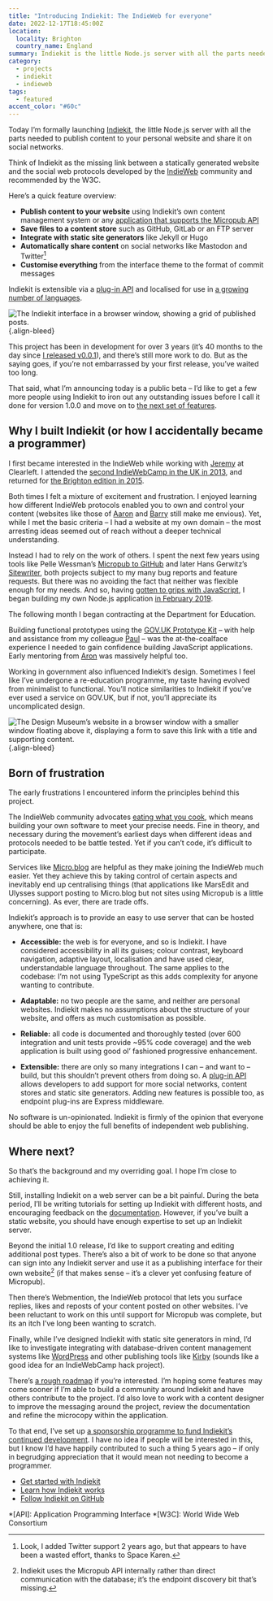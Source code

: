 ```yaml
---
title: "Introducing Indiekit: The IndieWeb for everyone"
date: 2022-12-17T18:45:00Z
location:
  locality: Brighton
  country_name: England
summary: Indiekit is the little Node.js server with all the parts needed to publish content to your personal website and share it on social networks.
category:
  - projects
  - indiekit
  - indieweb
tags:
  - featured
accent_color: "#60c"
---
```


Today I’m formally launching [Indiekit][1], the little Node.js server with all the parts needed to publish content to your personal website and share it on social networks.

Think of Indiekit as the missing link between a statically generated website and the social web protocols developed by the [IndieWeb][2] community and recommended by the W3C.

Here’s a quick feature overview:

- **Publish content to your website** using Indiekit’s own content management system or any [application that supports the Micropub API][3]
- **Save files to a content store** such as GitHub, GitLab or an FTP server
- **Integrate with static site generators** like Jekyll or Hugo
- **Automatically share content** on social networks like Mastodon and Twitter[^1]
- **Customise everything** from the interface theme to the format of commit messages

Indiekit is extensible via a [plug-in API][4] and localised for use in [a growing number of languages][5].

![The Indiekit interface in a browser window, showing a grid of published posts.](/media/2022/351/a1/posts.png "Indiekit’s content management interface.")
{.align-bleed}

This project has been in development for over 3 years (it’s 40 months to the day since [I released v0.0.1][6]), and there’s still more work to do. But as the saying goes, if you’re not embarrassed by your first release, you’ve waited too long.

That said, what I’m announcing today is a public beta – I’d like to get a few more people using Indiekit to iron out any outstanding issues before I call it done for version 1.0.0 and move on to [the next set of features][7].

## Why I built Indiekit (or how I accidentally became a programmer)

I first became interested in the IndieWeb while working with [Jeremy][8] at Clearleft. I attended the [second IndieWebCamp in the UK in 2013][9], and returned for [the Brighton edition in 2015][10].

Both times I felt a mixture of excitement and frustration. I enjoyed learning how different IndieWeb protocols enabled you to own and control your content (websites like those of [Aaron][11] and [Barry][12] still make me envious). Yet, while I met the basic criteria – I had a website at my own domain – the most arresting ideas seemed out of reach without a deeper technical understanding.

Instead I had to rely on the work of others. I spent the next few years using tools like Pelle Wessman’s [Micropub to GitHub][13] and later Hans Gerwitz’s [Sitewriter][14], both projects subject to my many bug reports and feature requests. But there was no avoiding the fact that neither was flexible enough for my needs. And so, having [gotten to grips with JavaScript][15], I began building my own Node.js application [in February 2019][16].

The following month I began contracting at the Department for Education.

Building functional prototypes using the [GOV.UK Prototype Kit][17] – with help and assistance from my colleague [Paul][18] – was the at-the-coalface experience I needed to gain confidence building JavaScript applications. Early mentoring from [Aron][19] was massively helpful too.

Working in government also influenced Indiekit’s design. Sometimes I feel like I’ve undergone a re-education programme, my taste having evolved from minimalist to functional. You’ll notice similarities to Indiekit if you’ve ever used a service on GOV.UK, but if not, you’ll appreciate its uncomplicated design.

![The Design Museum’s website in a browser window with a smaller window floating above it, displaying a form to save this link with a title and supporting content.](/media/2022/351/a1/bookmarklet.png "Creating a bookmark post with Indiekit’s bookmarklet.")
{.align-bleed}

## Born of frustration

The early frustrations I encountered inform the principles behind this project.

The IndieWeb community advocates [eating what you cook][20], which means building your own software to meet your precise needs. Fine in theory, and necessary during the movement’s earliest days when different ideas and protocols needed to be battle tested. Yet if you can’t code, it’s difficult to participate.

Services like [Micro.blog][21] are helpful as they make joining the IndieWeb much easier. Yet they achieve this by taking control of certain aspects and inevitably end up centralising things (that applications like MarsEdit and Ulysses support posting to Micro.blog but not sites using Micropub is a little concerning). As ever, there are trade offs.

Indiekit’s approach is to provide an easy to use server that can be hosted anywhere, one that is:

- **Accessible:** the web is for everyone, and so is Indiekit. I have considered accessibility in all its guises; colour contrast, keyboard navigation, adaptive layout, localisation and have used clear, understandable language throughout. The same applies to the codebase: I’m not using TypeScript as this adds complexity for anyone wanting to contribute.

- **Adaptable:** no two people are the same, and neither are personal websites. Indiekit makes no assumptions about the structure of your website, and offers as much customisation as possible.

- **Reliable:** all code is documented and thoroughly tested (over 600 integration and unit tests provide ~95% code coverage) and the web application is built using good ol’ fashioned progressive enhancement.

- **Extensible:** there are only so many integrations I can – and want to – build, but this shouldn’t prevent others from doing so. A [plug-in API][4] allows developers to add support for more social networks, content stores and static site generators. Adding new features is possible too, as endpoint plug-ins are Express middleware.

No software is un-opinionated. Indiekit is firmly of the opinion that everyone should be able to enjoy the full benefits of independent web publishing.

## Where next?

So that’s the background and my overriding goal. I hope I’m close to achieving it.

Still, installing Indiekit on a web server can be a bit painful. During the beta period, I’ll be writing tutorials for setting up Indiekit with different hosts, and encouraging feedback on the [documentation][22]. However, if you’ve built a static website, you should have enough expertise to set up an Indiekit server.

Beyond the initial 1.0 release, I’d like to support creating and editing additional post types. There’s also a bit of work to be done so that anyone can sign into any Indiekit server and use it as a publishing interface for their own website[^2] (if that makes sense – it’s a clever yet confusing feature of Micropub).

Then there’s Webmention, the IndieWeb protocol that lets you surface replies, likes and reposts of your content posted on other websites. I’ve been reluctant to work on this until support for Micropub was complete, but its an itch I’ve long been wanting to scratch.

Finally, while I’ve designed Indiekit with static site generators in mind, I’d like to investigate integrating with database-driven content management systems like [WordPress][23] and other publishing tools like [Kirby][24] (sounds like a good idea for an IndieWebCamp hack project).

There’s [a rough roadmap][7] if you’re interested. I’m hoping some features may come sooner if I’m able to build a community around Indiekit and have others contribute to the project. I’d also love to work with a content designer to improve the messaging around the project, review the documentation and refine the microcopy within the application.

To that end, I’ve set up [a sponsorship programme to fund Indiekit’s continued development][25]. I have no idea if people will be interested in this, but I know I’d have happily contributed to such a thing 5 years ago – if only in begrudging appreciation that it would mean not needing to become a programmer.

- [Get started with Indiekit](https://getindiekit.com/get-started)
- [Learn how Indiekit works](https://getindiekit.com/introduction)
- [Follow Indiekit on GitHub](http://github.com/getindiekit/indiekit)

[^1]: Look, I added Twitter support 2 years ago, but that appears to have been a wasted effort, thanks to Space Karen.

[^2]: Indiekit uses the Micropub API internally rather than direct communication with the database; it’s the endpoint discovery bit that’s missing.

*[API]: Application Programming Interface
*[W3C]: World Wide Web Consortium

[1]: https://getindiekit.com
[2]: https://indieweb.org
[3]: https://getindiekit.com/clients
[4]: https://getindiekit.com/plugins/api
[5]: https://getindiekit.com/configuration/localisation
[6]: https://github.com/getindiekit/indiekit/releases/tag/v0.0.1
[7]: https://github.com/getindiekit/indiekit/milestones
[8]: https://adactio.com
[9]: https://indieweb.org/2013/UK
[10]: https://indieweb.org/2015/Brighton
[11]: https://aaronparecki.com
[12]: https://barryfrost.com
[13]: https://github.com/voxpelli/webpage-micropub-to-github
[14]: https://github.com/gerwitz/sitewriter
[15]: /2018/129/a1/javascript/
[16]: /2019/041/a1/weeknotes_5/
[17]: https://prototype-kit.service.gov.uk
[18]: https://paulrhayes.com
[19]: https://aroncarroll.com/
[20]: https://indieweb.org/eat_what_you_cook
[21]: https://micro.blog
[22]: https://getindiekit.com/get-started
[23]: https://wordpress.org
[24]: https://getkirby.com
[25]: https://github.com/sponsors/getindiekit
